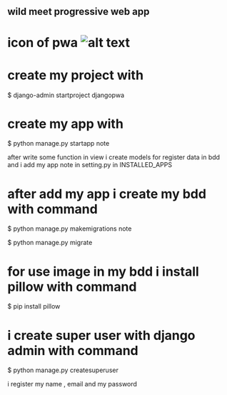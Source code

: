## wild meet progressive web app

# icon of pwa ![alt text](https://raw.githubusercontent.com/Nicolas-Turck/pwa-django-notebook/master/djangopwa/note/static/images/icons8-wild-animals-sign-80.png)



# create my project with
$ django-admin startproject djangopwa
# create my app with
$  python manage.py startapp note


after write some function in view i create models for register data in bdd and i add my app note in setting.py in INSTALLED_APPS
# after add my app i create my bdd with command
$ python manage.py makemigrations note

$ python manage.py migrate 

# for use image in my bdd i install pillow with command
$ pip install pillow

# i create super user with django admin with command
$ python manage.py createsuperuser

i register my name , email and my password
